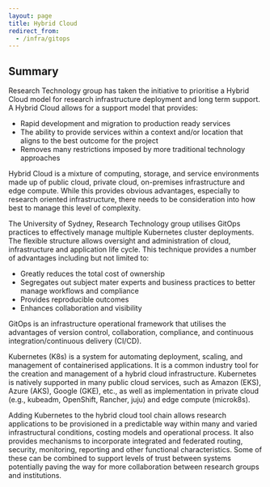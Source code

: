 ```yaml
---
layout: page
title: Hybrid Cloud
redirect_from:
  - /infra/gitops
---
```


## Summary

Research Technology group has taken the initiative to prioritise a Hybrid Cloud model for research infrastructure deployment and long term support. A Hybrid Cloud allows for a support model that provides:
* Rapid development and migration to production ready services
* The ability to provide services within a context and/or location that aligns to the best outcome for the project
* Removes many restrictions imposed by more traditional technology approaches

Hybrid Cloud is a mixture of computing, storage, and service environments made up of public cloud, private cloud, on-premises infrastructure and edge compute. While this provides obvious advantages, especially to research oriented infrastructure, there needs to be consideration into how best to manage this level of complexity.

The University of Sydney, Research Technology group utilises GitOps practices to effectively manage multiple Kubernetes cluster deployments. The flexible structure allows oversight and administration of cloud, infrastructure and application life cycle. This technique provides a number of advantages including but not limited to:
* Greatly reduces the total cost of ownership
* Segregates out subject mater experts and business practices to better manage workflows and compliance
* Provides reproducible outcomes
* Enhances collaboration and visibility

GitOps is an infrastructure operational framework that utilises the advantages of version control, collaboration, compliance, and continuous integration/continuous delivery (CI/CD).

Kubernetes (K8s) is a system for automating deployment, scaling, and management of containerised applications. It is a common industry tool for the creation and management of a hybrid cloud infrastructure. Kubernetes is natively supported in many public cloud services, such as Amazon (EKS), Azure (AKS), Google (GKE), etc., as well as implementation in private cloud (e.g., kubeadm, OpenShift, Rancher, juju) and edge compute (microk8s).

Adding Kubernetes to the hybrid cloud tool chain allows research applications to be provisioned in a predictable way within many and varied infrastructural conditions, costing models and operational process. It also provides mechanisms to incorporate integrated and federated routing, security, monitoring, reporting and other functional characteristics. Some of these can be combined to support levels of trust between systems potentially paving the way for more collaboration between research groups and institutions.
